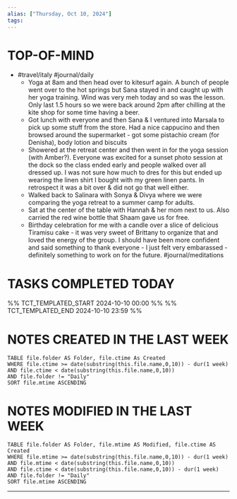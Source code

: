 ```yaml
---
alias: ["Thursday, Oct 10, 2024"]
tags: 
---
```

# TOP-OF-MIND
- #travel/italy #journal/daily 
	- Yoga at 8am and then head over to kitesurf again. A bunch of people went over to the hot springs but Sana stayed in and caught up with her yoga training. Wind was very meh today and so was the lesson. Only last 1.5 hours so we were back around 2pm after chilling at the kite shop for some time having a beer.
	- Got lunch with everyone and then Sana & I ventured into Marsala to pick up some stuff from the store. Had a nice cappucino and then browsed around the supermarket - got some pistachio cream (for Denisha), body lotion and biscuits
	- Showered at the retreat center and then went in for the yoga session (with Amber?). Everyone was excited for a sunset photo session at the dock so the class ended early and people walked over all dressed up. I was not sure how much to dres for this but ended up wearing the linen shirt I bought with my green linen pants. In retrospect it was a bit over & did not go that well either.
	- Walked back to Salinara with Sonya & Divya where we were comparing the yoga retreat to a summer camp for adults.
	- Sat at the center of the table with Hannah & her mom next to us. Also carried the red wine bottle that Shaam gave us for free.
	- Birthday celebration for me with a candle over a slice of delicious Tiramisu cake - it was very sweet of Brittany to organize that and loved the energy of the group. I should have been more confident and said something to thank everyone - I just felt very embarassed - definitely something to work on for the future. #journal/meditations 

# TASKS COMPLETED TODAY
%% TCT_TEMPLATED_START 2024-10-10 00:00 %%
%% TCT_TEMPLATED_END 2024-10-10 23:59 %%


# NOTES CREATED IN THE LAST WEEK
``` dataview
TABLE file.folder AS Folder, file.ctime As Created
WHERE file.ctime >= date(substring(this.file.name,0,10)) - dur(1 week) 
AND file.ctime < date(substring(this.file.name,0,10)) 
AND file.folder != "Daily"
SORT file.mtime ASCENDING
```

# NOTES MODIFIED IN THE LAST WEEK
``` dataview
TABLE file.folder AS Folder, file.mtime AS Modified, file.ctime AS Created
WHERE file.mtime >= date(substring(this.file.name,0,10)) - dur(1 week)
AND file.mtime < date(substring(this.file.name,0,10))
AND file.ctime < date(substring(this.file.name,0,10)) - dur(1 week)
AND file.folder != "Daily"
SORT file.mtime ASCENDING
```
---
